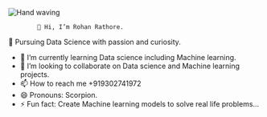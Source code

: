 ![Hand waving](https://encrypted-tbn0.gstatic.com/images?q=tbn:ANd9GcRXMaCrLMJ2Rh--j2KRxocg4jPIRJ2wygUoqCXDKbOZ_Q&s)

            👋 Hi, I’m Rohan Rathore.

🏃 Pursuing Data Science with passion and curiosity.
- 🌱 I’m currently learning Data science including Machine learning.
- 💞️ I’m looking to collaborate on Data science and Machine learning projects.
- 📫 How to reach me +919302741972
- 😄 Pronouns: Scorpion.
- ⚡ Fun fact: Create Machine learning models to solve real life problems...

<!---
Scorpion090/Scorpion090 is a ✨ special ✨ repository because its `README.md` (this file) appears on your GitHub profile.
You can click the Preview link to take a look at your changes.
--->

